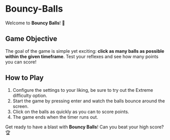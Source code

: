 # Bouncy-Balls
Welcome to **Bouncy Balls**! 🎉

## Game Objective
The goal of the game is simple yet exciting: **click as many balls as possible within the given timeframe**. Test your reflexes and see how many points you can score!

## How to Play
1. Configure the settings to your liking, be sure to try out the Extreme difficulty option.
2. Start the game by pressing enter and watch the balls bounce around the screen.
2. Click on the balls as quickly as you can to score points.
3. The game ends when the timer runs out.


Get ready to have a blast with **Bouncy Balls**! Can you beat your high score? 🏆

